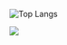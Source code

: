 ![Top Langs](https://github-readme-stats.vercel.app/api/top-langs/?username=anuraghazra&layout=compact)


![](./profile-3d-contrib/profile-green-animate.svg)
